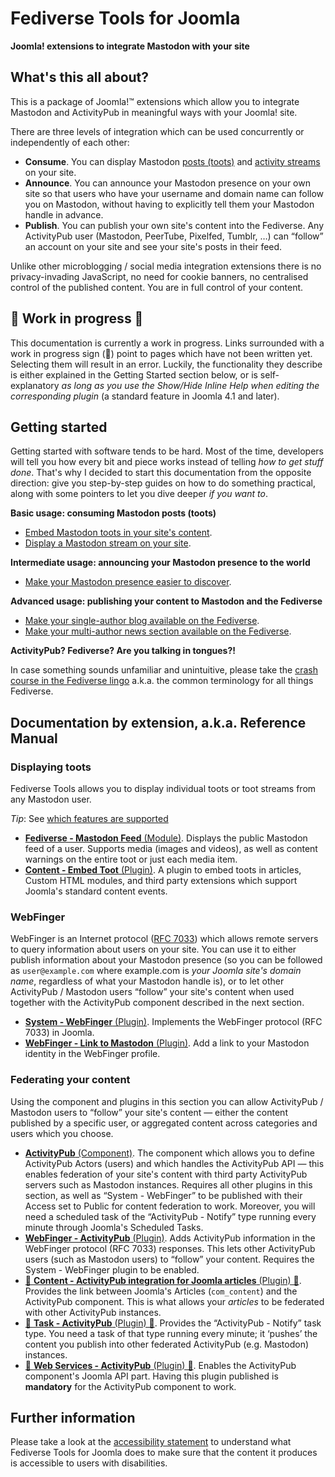 # Fediverse Tools for Joomla

**Joomla! extensions to integrate Mastodon with your site**

## What's this all about?

This is a package of Joomla!™ extensions which allow you to integrate Mastodon and ActivityPub in meaningful ways with your Joomla! site.

There are three levels of integration which can be used concurrently or independently of each other:

* **Consume**. You can display Mastodon [posts (toots)](plg_content_fediverse.md) and [activity streams](mod_fediversefeed.md) on your site.
* **Announce**. You can announce your Mastodon presence on your own site so that users who have your username and domain name can follow you on Mastodon, without having to explicitly tell them your Mastodon handle in advance.
* **Publish**. You can publish your own site's content into the Fediverse. Any ActivityPub user (Mastodon, PeerTube, Pixelfed, Tumblr, …) can “follow” an account on your site and see your site's posts in their feed.

Unlike other microblogging / social media integration extensions there is no privacy-invading JavaScript, no need for cookie banners, no centralised control of the published content. You are in full control of your content.

## 🚧 Work in progress 🚧

This documentation is currently a work in progress. Links surrounded with a work in progress sign (🚧) point to pages which have not been written yet. Selecting them will result in an error. Luckily, the functionality they describe is either explained in the Getting Started section below, or is self-explanatory _as long as you use the Show/Hide Inline Help when editing the corresponding plugin_ (a standard feature in Joomla 4.1 and later).

## Getting started

Getting started with software tends to be hard. Most of the time, developers will tell you how every bit and piece works instead of telling _how to get stuff done_. That's why I decided to start this documentation from the opposite direction: give you step-by-step guides on how to do something practical, along with some pointers to let you dive deeper _if you want to_.

**Basic usage: consuming Mastodon posts (toots)**

* [Embed Mastodon toots in your site's content](uscase_embed_toots.md).
* [Display a Mastodon stream on your site](usecase_stream.md).

**Intermediate usage: announcing your Mastodon presence to the world**

* [Make your Mastodon presence easier to discover](usecase_mastodon_discovery.md).

**Advanced usage: publishing your content to Mastodon and the Fediverse**

* [Make your single-author blog available on the Fediverse](usecase_single_author_blog.md).
* [Make your multi-author news section available on the Fediverse](usecase_multiauthor_blog.md).

**ActivityPub? Fediverse? Are you talking in tongues?!**

In case something sounds unfamiliar and unintuitive, please take the [crash course in the Fediverse lingo](lingo.md) a.k.a. the common terminology for all things Fediverse.

## Documentation by extension, a.k.a. Reference Manual

### Displaying toots

Fediverse Tools allows you to display individual toots or toot streams from any Mastodon user.

_Tip_: See [which features are supported](features_displaying.md)

* [**Fediverse - Mastodon Feed** (Module)](mod_fediversefeed.md). Displays the public Mastodon feed of a user. Supports media (images and videos), as well as content warnings on the entire toot or just each media item.
* [**Content - Embed Toot** (Plugin)](plg_content_fediverse.md). A plugin to embed toots in articles, Custom HTML modules, and third party extensions which support Joomla's standard content events.

### WebFinger

WebFinger is an Internet protocol ([RFC 7033](https://www.rfc-editor.org/rfc/rfc7033)) which allows remote servers to query information about users on your site. You can use it to either publish information about your Mastodon presence (so you can be followed as `user@example.com` where example.com is _your Joomla site's domain name_, regardless of what your Mastodon handle is), or to let other ActivityPub / Mastodon users “follow” your site's content when used together with the ActivityPub component described in the next section.

* [**System - WebFinger** (Plugin)](plg_system_webfinger.md). Implements the WebFinger protocol (RFC 7033) in Joomla.
* [**WebFinger - Link to Mastodon** (Plugin)](plg_webfinger_mastodon.md). Add a link to your Mastodon identity in the WebFinger profile.

### Federating your content

Using the component and plugins in this section you can allow ActivityPub / Mastodon users to “follow” your site's content — either the content published by a specific user, or aggregated content across categories and users which you choose.

* [**ActivityPub** (Component)](com_activitypub.md). The component which allows you to define ActivityPub Actors (users) and which handles the ActivityPub API — this enables federation of your site's content with third party ActivityPub servers such as Mastodon instances. Requires all other plugins in this section, as well as “System - WebFinger” to be published with their Access set to Public for content federation to work. Moreover, you will need a scheduled task of the “ActivityPub - Notify” type running every minute through Joomla's Scheduled Tasks.
* [**WebFinger - ActivityPub** (Plugin)](plg_webfinger_activitypub.md). Adds ActivityPub information in the WebFinger protocol (RFC 7033) responses. This lets other ActivityPub users (such as Mastodon users) to “follow” your content. Requires the System - WebFinger plugin to be enabled.
* [🚧 **Content - ActivityPub integration for Joomla articles** (Plugin) 🚧](plg_content_contentactivitypub.md). Provides the link between Joomla's Articles (`com_content`) and the ActivityPub component. This is what allows your _articles_ to be federated with other ActivityPub instances.
* [🚧 **Task - ActivityPub** (Plugin) 🚧](plg_task_activitypub.md). Provides the “ActivityPub - Notify” task type. You need a task of that type running every minute; it ‘pushes’ the content you publish into other federated ActivityPub (e.g. Mastodon) instances.
* [🚧 **Web Services - ActivityPub** (Plugin) 🚧](plg_webservices_activitypub.md). Enables the ActivityPub component's Joomla API part. Having this plugin published is **mandatory** for the ActivityPub component to work.

## Further information

Please take a look at the [accessibility statement](accessibility.md) to understand what Fediverse Tools for Joomla does to make sure that the content it produces is accessible to users with disabilities.
